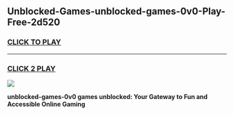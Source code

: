
## Unblocked-Games-unblocked-games-0v0-Play-Free-2d520
<h3>
<a href="https://premium76.site?title=unblocked-games-0v0&ref=21A">CLICK TO PLAY</a></h3>
<hr>

<h3>
<a href="https://premium76.site?title=unblocked-games-0v0&ref=21A">CLICK 2 PLAY</a>
  
</h3>

<a href="https://premium76.site?title=unblocked-games-0v0&ref=21A"><img src="https://clearcache.store/games.png"></a>


**unblocked-games-0v0 games unblocked: Your Gateway to Fun and Accessible Online Gaming**
